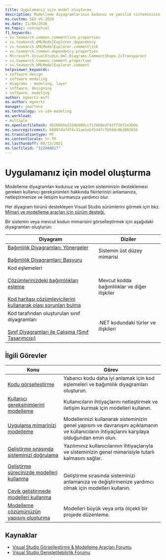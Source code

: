 ```yaml
---
title: Uygulamanız için model oluşturma
description: Modelleme diyagramlarının kodunuz ve yazılım sisteminizin desteklemesi gereken kullanıcı gereksinimleri hakkında fikirlerinizi anlamanıza, netleştirmenize ve iletişim kurmanıza nasıl yardımcı olduğunu öğrenin.
ms.custom: SEO-VS-2020
ms.date: 11/04/2016
ms.topic: conceptual
f1_keywords:
- vs.teamarch.common.commentlink.properties
- vs.teamarch.UMLModelExplorer.dependency
- vs.teamarch.UMLModelExplorer.commentlink
- vs.teamarch.common.dependency.properties
- Microsoft.VisualStudio.Uml.Diagrams.CommentShape.IsTransparent
- vs.teamarch.common.comment.properties
- vs.teamarch.UMLModelExplorer.comment
helpviewer_keywords:
- software design
- software modeling
- diagrams - modeling, layer
- software, designing
- software, modeling
author: mgoertz-msft
ms.author: mgoertz
manager: jmartens
ms.technology: vs-ide-modeling
ms.workload:
- multiple
ms.openlocfilehash: d520665e2310b009cc717869edf43ff36f2e3b0e
ms.sourcegitcommit: 68897da7d74c31ae1ebf5d47c7b5ddc9b108265b
ms.translationtype: MT
ms.contentlocale: tr-TR
ms.lasthandoff: 08/13/2021
ms.locfileid: "122048017"
---
```

# <a name="create-models-for-your-app"></a>Uygulamanız için model oluşturma

Modelleme diyagramları kodunuz ve yazılım sisteminizin desteklemesi gereken kullanıcı gereksinimleri hakkında fikirlerinizi anlamanıza, netleştirmenize ve iletişim kurmanıza yardımcı olur.

Her diyagram türünü destekleyen Visual Studio sürümlerini görmek için bkz. [Mimari ve modelleme araçları için sürüm desteği.](../modeling/analyze-and-model-your-architecture.md#VersionSupport)

Bir sistemin veya mevcut kodun mimarisini görselleştirmek için aşağıdaki diyagramları oluşturun:

|**Diyagram**|**Diziler**|
|-|-|
|[Bağımlılık Diyagramları: Yönergeler](../modeling/layer-diagrams-guidelines.md)<br /><br /> [Bağımlılık Diyagramları: Başvuru](../modeling/layer-diagrams-reference.md)|Sistemin üst düzey mimarisi|
|Kod eşlemeleri<br /><br /> [Çözümlerinizdeki bağımlılıkları eşleme](../modeling/map-dependencies-across-your-solutions.md)<br /><br /> [Kod haritası çözümleyicilerini kullanarak olası sorunları bulma](../modeling/find-potential-problems-using-code-map-analyzers.md)|Mevcut kodda bağımlılıklar ve diğer ilişkiler|
|Kod tarafından oluşturulan sınıf diyagramları<br /><br /> [Sınıf Diyagramları ile Çalışma (Sınıf Tasarımcısı)](../ide/class-designer/designing-and-viewing-classes-and-types.md)|.NET kodundaki türler ve ilişkileri|

## <a name="related-tasks"></a>İlgili Görevler

|**Konu**|**Görev**|
|-|-|
|[Kodu görselleştirme](../modeling/visualize-code.md)|Yabancı kodu daha iyi anlamak için kod eşlemeleri ve bağımlılık diyagramları oluşturun.|
|[Kullanıcı gereksinimlerini modelleme](../modeling/model-user-requirements.md)|Kullanıcıların ihtiyaçlarını netleştirmek ve iletişim kurmak için modelleri kullanın.|
|[Uygulama mimarinizi modelleme](../modeling/model-your-app-s-architecture.md)|Modellerinizi kullanarak sisteminizin genel yapısını ve davranışını açıklamanın ve kullanıcıların ihtiyaçlarını karşılaya olduğundan emin olun.|
|[Geliştirme sırasında sisteminizi doğrulama](../modeling/validate-your-system-during-development.md)|Yazılımınız kullanıcılarının ihtiyaçlarıyla ve sisteminizin genel mimarisiyle tutarlı kalmasını sağlar.|
|[Geliştirme sürecinizde modelleri kullanma](../modeling/use-models-in-your-development-process.md)<br /><br /> [Çevik geliştirmede modelleri kullanma](/previous-versions/ff398061(v=vs.140))|Geliştirme sırasında sisteminizi anlamanıza ve değiştirmenize yardımcı olmak için modelleri kullanın.|
|[Modelleme çözümünüzün yapısını oluşturma](../modeling/structure-your-modeling-solution.md)|Modelleri büyük veya orta ölçekli bir projede düzenleme.|

## <a name="resources"></a>Kaynaklar

- [Visual Studio Görselleştirme & Modelleme Araçları Forumu](https://social.msdn.microsoft.com/Forums/en-US/home?forum=vsarch)
- [Visual Studio Genişletilebilirlik Forumu](https://social.msdn.microsoft.com/Forums/vstudio/home?forum=vsx)